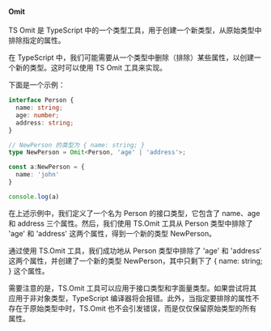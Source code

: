 #### Omit

TS Omit 是 TypeScript 中的一个类型工具，用于创建一个新类型，从原始类型中排除指定的属性。

在 TypeScript 中，我们可能需要从一个类型中删除（排除）某些属性，以创建一个新的类型。这时可以使用 TS Omit 工具来实现。

下面是一个示例：


```ts
interface Person {
  name: string;
  age: number;
  address: string;
}

// NewPerson 的类型为 { name: string; }
type NewPerson = Omit<Person, 'age' | 'address'>;

const a:NewPerson = {
  name: 'john'
}

console.log(a)

```

在上述示例中，我们定义了一个名为 Person 的接口类型，它包含了 name、age 和 address 三个属性。然后，我们使用 TS.Omit 工具从 Person 类型中排除了 'age' 和 'address' 这两个属性，得到一个新的类型 NewPerson。

通过使用 TS.Omit 工具，我们成功地从 Person 类型中排除了 'age' 和 'address' 这两个属性，并创建了一个新的类型 NewPerson，其中只剩下了 { name: string; } 这个属性。

需要注意的是，TS.Omit 工具可以应用于接口类型和字面量类型。如果尝试将其应用于非对象类型，TypeScript 编译器将会报错。此外，当指定要排除的属性不存在于原始类型中时，TS.Omit 也不会引发错误，而是仅仅保留原始类型的所有属性。







